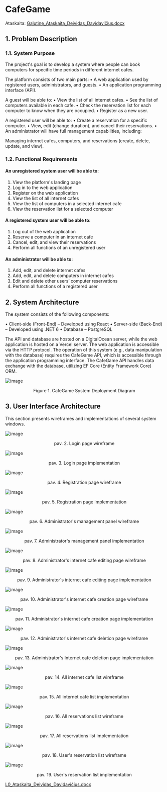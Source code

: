 # CafeGame

Ataskaita: [Galutine_Ataskaita_Deividas_Davidavičius.docx](https://github.com/DeividasDavidavicius/CafeGame/files/13636626/Galutine_Ataskaita_Deividas_Davidavicius.docx)


## 1.	Problem Description
### 1.1.	System Purpose
The project's goal is to develop a system where people can book computers for specific time periods in different internet cafes.

The platform consists of two main parts:
• A web application used by registered users, administrators, and guests.
• An application programming interface (API).

A guest will be able to:
• View the list of all internet cafes.
• See the list of computers available in each cafe.
• Check the reservation list for each computer to know when they are occupied.
• Register as a new user.

A registered user will be able to:
• Create a reservation for a specific computer.
• View, edit (change duration), and cancel their reservations.
• An administrator will have full management capabilities, including:

Managing internet cafes, computers, and reservations (create, delete, update, and view).

### 1.2.	Functional Requirements
#### An unregistered system user will be able to:
1.	View the platform's landing page
2.	Log in to the web application
3.	Register on the web application
4.	View the list of all internet cafes
5.	View the list of computers in a selected internet cafe
6.	View the reservation list for a selected computer

#### A registered system user will be able to:
1.	Log out of the web application
2.	Reserve a computer in an internet cafe
3.	Cancel, edit, and view their reservations
4.	Perform all functions of an unregistered user

#### An administrator will be able to:
1.	Add, edit, and delete internet cafes
2.	Add, edit, and delete computers in internet cafes
3.	Edit and delete other users’ computer reservations
4.	Perform all functions of a registered user

## 2.	System Architecture
The system consists of the following components:

•	Client-side (Front-End) – Developed using React
•	Server-side (Back-End) – Developed using .NET 6
•	Database – PostgreSQL

The API and database are hosted on a DigitalOcean server, while the web application is hosted on a Vercel server. The web application is accessible via the HTTP protocol. The operation of this system (e.g., data manipulation with the database) requires the CafeGame API, which is accessible through the application programming interface. The CafeGame API handles data exchange with the database, utilizing EF Core (Entity Framework Core) ORM.

![image](https://github.com/DeividasDavidavicius/CafeGame/assets/101116531/19fe1ffa-ca1f-44ae-b2a9-490d91cbe3a2)

<p align="center">
Figure 1. CafeGame System Deployment Diagram
</p>

## 3.	User Interface Architecture

This section presents wireframes and implementations of several system windows.

![image](https://github.com/DeividasDavidavicius/CafeGame/assets/101116531/6c5e646c-ba3e-4f08-8ebf-e9648af42a8d)
<p align="center">
pav. 2. Login page wireframe
</p>

![image](https://github.com/DeividasDavidavicius/CafeGame/assets/101116531/8c7435c4-8994-4dd5-98b1-12ce9d1678c5)
<p align="center">
pav. 3. Login page implementation
</p>

![image](https://github.com/DeividasDavidavicius/CafeGame/assets/101116531/10b4b883-98fe-432b-a709-6d4be8553a6a)
<p align="center">
pav. 4. Registration page wireframe
</p>

![image](https://github.com/DeividasDavidavicius/CafeGame/assets/101116531/8cb54eae-c2ec-4cd4-a027-65a480b5aab5)
<p align="center">
pav. 5. Registration page implementation
</p>

![image](https://github.com/DeividasDavidavicius/CafeGame/assets/101116531/b49c5a82-8fa9-4ab2-a51e-cfbd6e6f1ab2)
<p align="center">
pav. 6.  Administrator's management panel wireframe
</p>

![image](https://github.com/DeividasDavidavicius/CafeGame/assets/101116531/75e99273-0f55-48b3-b59a-d709d1de4946)
<p align="center">
pav. 7.  Administrator's management panel implementation
</p>

![image](https://github.com/DeividasDavidavicius/CafeGame/assets/101116531/d4d35cff-97f0-4cc4-a198-9ac975b54f15)
<p align="center">
pav. 8.  Administrator's internet cafe editing page wireframe
</p>

![image](https://github.com/DeividasDavidavicius/CafeGame/assets/101116531/235e70d3-5aa7-4d5b-8f8d-76c44081d656)
<p align="center">
pav. 9.  Administrator's internet cafe editing page implementation
</p>

![image](https://github.com/DeividasDavidavicius/CafeGame/assets/101116531/44805d6f-595d-473e-83c7-f09f6fac51f0)
<p align="center">
pav. 10. Administrator's internet cafe creation page wireframe
</p>

![image](https://github.com/DeividasDavidavicius/CafeGame/assets/101116531/3b068ac8-19f9-4545-844c-186b26e384f7)
<p align="center">
pav. 11.  Administrator's internet cafe creation page implementation
</p>

![image](https://github.com/DeividasDavidavicius/CafeGame/assets/101116531/4801ab58-b115-424d-b267-1a358434a3c5)
<p align="center">
pav. 12.  Administrator's internet cafe deletion page wireframe
</p>

![image](https://github.com/DeividasDavidavicius/CafeGame/assets/101116531/e7f7d03f-8da7-49e0-89c1-b6beae2dfb27)
<p align="center">
pav. 13.  Administrator's Internet cafe deletion page implementation
</p>

![image](https://github.com/DeividasDavidavicius/CafeGame/assets/101116531/8d0e2d66-ad50-435a-a641-a58bfbc1cce9)
<p align="center">
pav. 14.  All internet cafe list wireframe
</p>

![image](https://github.com/DeividasDavidavicius/CafeGame/assets/101116531/b72ef3a2-bcca-4dba-9b13-795d039cb7b1)
<p align="center">
pav. 15.  All internet cafe list implementation
</p>

![image](https://github.com/DeividasDavidavicius/CafeGame/assets/101116531/7b246fcf-549a-44f3-9b28-521ac8afa568)
<p align="center">
pav. 16.  All reservations list wireframe
</p>

![image](https://github.com/DeividasDavidavicius/CafeGame/assets/101116531/3f03c6be-e924-4190-8877-51a4ddb2ed21)
<p align="center">
pav. 17.  All reservations list implementation
</p>

![image](https://github.com/DeividasDavidavicius/CafeGame/assets/101116531/eb87fd22-fb9e-4dca-b814-f83fd287e355)
<p align="center">
pav. 18.  User's reservation list wireframe
</p>

![image](https://github.com/DeividasDavidavicius/CafeGame/assets/101116531/ebf6758e-6288-4115-854b-785e6fd54240)
<p align="center">
pav. 19.  User's reservation list implementation
</p>

[L0_Ataskaita_Deividas_Davidavičius.docx](https://github.com/DeividasDavidavicius/CafeGame/files/13635411/L0_Ataskaita_Deividas_Davidavicius.docx)




